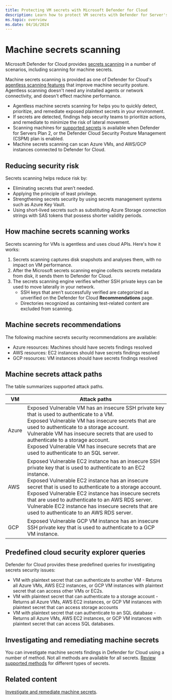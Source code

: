 ```yaml
---
title: Protecting VM secrets with Microsoft Defender for Cloud
description: Learn how to protect VM secrets with Defender for Server's agentless secrets scanning in Microsoft Defender for Cloud.
ms.topic: overview
ms.date: 04/16/2024
---
```



# Machine secrets scanning

Microsoft Defender for Cloud provides [secrets scanning](secrets-scanning.md) in a number of scenarios, including scanning for machine secrets.

Machine secrets scanning is provided as one of Defender for Cloud's [agentless scanning features](concept-agentless-data-collection.md) that improve machine security posture. Agentless scanning doesn't need any installed agents or network connectivity, and doesn't effect machine performance.

- Agentless machine secrets scanning for helps you to quickly detect, prioritize, and remediate exposed plaintext secrets in your environment.
- If secrets are detected, findings help security teams to prioritize actions, and remediate to minimize the risk of lateral movement.
- Scanning machines for [supported secrets](secrets-scanning.md#secrets-support) is available when Defender for Servers Plan 2, or the Defender Cloud Security Posture Management (CSPM) plan is enabled.
- Machine secrets scanning can scan Azure VMs, and AWS/GCP instances connected to Defender for Cloud.

## Reducing security risk

Secrets scanning helps reduce risk by:

- Eliminating secrets that aren’t needed.
- Applying the principle of least privilege.
- Strengthening secrets security by using secrets management systems such as Azure Key Vault.
- Using short-lived secrets such as substituting Azure Storage connection strings with SAS tokens that possess shorter validity periods.

## How machine secrets scanning works

Secrets scanning for VMs is agentless and uses cloud APIs. Here's how it works:

1. Secrets scanning captures disk snapshots and analyses them, with no impact on VM performance.
2. After the Microsoft secrets scanning engine collects secrets metadata from disk, it sends them to Defender for Cloud. 
3. The secrets scanning engine verifies whether SSH private keys can be used to move laterally in your network.
    - SSH keys that aren’t successfully verified are categorized as unverified on the Defender for Cloud **Recommendations** page.
    - Directories recognized as containing test-related content are excluded from scanning.

## Machine secrets recommendations

The following machine secrets security recommendations are available:

- Azure resources: Machines should have secrets findings resolved
- AWS resources: EC2 instances should have secrets findings resolved
- GCP resources: VM instances should have secrets findings resolved

## Machine secrets attack paths

The table summarizes supported attack paths.

**VM** | **Attack paths**
--- | ---
Azure | Exposed Vulnerable VM has an insecure SSH private key that is used to authenticate to a VM.<br/>Exposed Vulnerable VM has insecure secrets that are used to authenticate to a storage account.<br/>Vulnerable VM has insecure secrets that are used to authenticate to a storage account.<br/>Exposed Vulnerable VM has insecure secrets that are used to authenticate to an SQL server.
AWS | Exposed Vulnerable EC2 instance has an insecure SSH private key that is used to authenticate to an EC2 instance.<br/>Exposed Vulnerable EC2 instance has an insecure secret that is used to authenticate to a storage account.<br/>Exposed Vulnerable EC2 instance has insecure secrets that are used to authenticate to an AWS RDS server.<br/>Vulnerable EC2 instance has insecure secrets that are used to authenticate to an AWS RDS server.
GCP | Exposed Vulnerable GCP VM instance has an insecure SSH private key that is used to authenticate to a GCP VM instance.

## Predefined cloud security explorer queries

Defender for Cloud provides these predefined queries for investigating secrets security issues:

- VM with plaintext secret that can authenticate to another VM - Returns all Azure VMs, AWS EC2 instances, or GCP VM instances with plaintext secret that can access other VMs or EC2s.
- VM with plaintext secret that can authenticate to a storage account - Returns all Azure VMs, AWS EC2 instances, or GCP VM instances with plaintext secret that can access storage accounts
- VM with plaintext secret that can authenticate to an SQL database - Returns all Azure VMs, AWS EC2 instances, or GCP VM instances with plaintext secret that can access SQL databases.

## Investigating and remediating machine secrets

You can investigate machine secrets findings in Defender for Cloud using a number of method. Not all methods are available for all secrets. [Review supported methods](secrets-scanning.md#secrets-support) for different types of secrets.


## Related content

[Investigate and remediate machine secrets](remediate-server-secrets.md).
